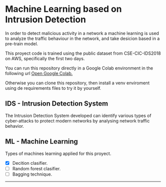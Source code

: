 # Machine Learning based on Intrusion Detection
In order to detect malicious activity in a network a machine learning is used to analyze the traffic behaviour in the network, and take desicion based in a pre-train model.

This proyect code is trained using the public dataset from CSE-CIC-IDS2018 on AWS, specifically the first two days. 

You can run this repository directly in a Google Colab environment in the following url [Open Google Colab.](https://githubtocolab.com/mjacker/MJCapstone/blob/master/0_merged_ipynb_files_for_google_colab.ipynb)

Otherwise you can clone this repository, then install a venv enviroment using de requirements files to try it by yourself.

## IDS - Intrusion Detection System
The Intrusion Detection System developed can identify various types of cyber-attacks to protect modern networks by analysing network traffic behavior.

## ML - Machine Learning
Types of machines learning applied for this proyect.
- [x] Decition clasifier.
- [ ] Random forest clasifier.
- [ ] Bagging technique.

---
